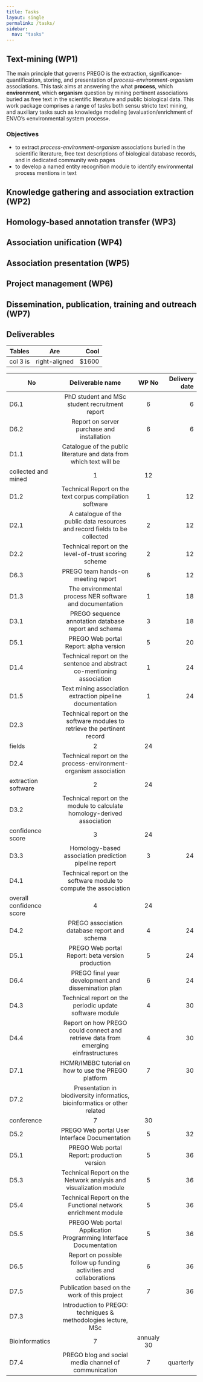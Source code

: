 ```yaml
---
title: Tasks
layout: single
permalink: /tasks/
sidebar:
  nav: "tasks"
---
```


## Text-mining (WP1)
The main principle that governs PREGO is the extraction, significance-quantification, storing, and presentation of *process-environment-organism* associations. 
This task aims at answering the what **process**, which **environment**, which **organism** question by mining pertinent associations buried as free text in the scientific literature and public biological data. This work package comprises a range of tasks both sensu stricto text mining, and auxiliary tasks such as knowledge modeling (evaluation/enrichment of ENVO’s «environmental system process». 

### Objectives
* to extract *process-environment-organism* associations buried in the scientific literature, free text descriptions of biological database records, and in dedicated community web pages
* to develop a named entity recognition module to identify environmental process mentions in text


## Knowledge gathering and association extraction (WP2)

## Homology-based annotation transfer (WP3)

## Association unification (WP4)

## Association presentation (WP5)

## Project management (WP6)

## Dissemination, publication, training and outreach (WP7)

## Deliverables
| Tables        | Are           | Cool  |
| ------------- |:-------------:| -----:|
| col 3 is      | right-aligned | $1600 |



|No  |Deliverable name                              |WP No|Delivery date|
|----|:----------------------------------------------:|:-----:|-------------:|
|D6.1|PhD student and MSc student recruitment report|6    |6            |
|D6.2|Report on server purchase and installation|6    |6            |
|D1.1|Catalogue of the public literature and data from which text will be
collected and mined|1    |12            |
|D1.2|Technical Report on the text corpus compilation software|1    |12            |
|D2.1|A catalogue of the public data resources and record fields to be collected|2    |12            |
|D2.2|Technical report on the level-of-trust scoring scheme|2    |12            |
|D6.3|PREGO team hands-on meeting report|6    |12            |
|D1.3|The environmental process NER software and documentation|1    |18            |
|D3.1|PREGO sequence annotation database report and schema|3    |18            |
|D5.1|PREGO Web portal Report: alpha version|5    |20            |
|D1.4|Technical report on the sentence and abstract co-mentioning association|1    |24            |
|D1.5|Text mining association extraction pipeline documentation|1    |24            |
|D2.3|Technical report on the software modules to retrieve the pertinent record
fields|2    |24            |
|D2.4|Technical report on the process-environment-organism association
extraction software|2    |24            |
|D3.2|Technical report on the module to calculate homology-derived association
confidence score|3    |24            |
|D3.3|Homology-based association prediction pipeline report|3    |24            |
|D4.1|Technical report on the software module to compute the association
overall confidence score|4    |24            |
|D4.2|PREGO association database report and schema|4    |24            |
|D5.1|PREGO Web portal Report: beta version production|5    |24            |
|D6.4|PREGO final year development and dissemination plan|6    |24            |
|D4.3|Technical report on the periodic update software module|4    |30            |
|D4.4|Report on how PREGO could connect and retrieve data from emerging einfrastructures|4    |30            |
|D7.1|HCMR/IMBBC tutorial on how to use the PREGO platform|7    |30            |
|D7.2|Presentation in biodiversity informatics, bioinformatics or other related
conference|7    |30            |
|D5.2|PREGO Web portal User Interface Documentation|5    |32            |
|D5.1|PREGO Web portal Report: production version|5    |36            |
|D5.3|Technical Report on the Network analysis and visualization module|5    |36            |
|D5.4|Technical Report on the Functional network enrichment module|5    |36            |
|D5.5|PREGO Web portal Application Programming Interface Documentation|5    |36            |
|D6.5|Report on possible follow up funding activities and collaborations|6    |36            |
|D7.5|Publication based on the work of this project|7    |36            |
|D7.3|Introduction to PREGO: techniques & methodologies lecture, MSc
Bioinformatics|7    |annualy 30            |
|D7.4|PREGO blog and social media channel of communication|7    |quarterly            |
